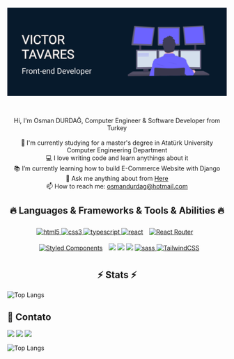![Victor Tavares](./topo.png)

<br>

<p align="center">
  Hi, I'm Osman DURDAĞ, Computer Engineer & Software Developer from Turkey
  <br>
  <br>
  🔬 I'm currently studying for a master's degree in Atatürk University Computer Engineering Department
  <br>
  💻 I love writing code and learn anythings about it
  <br>
  📚 I’m currently learning how to build E-Commerce Website with Django
  <br>
  💬 Ask me anything about from <a href="https://github.com/zumrudu-anka/zumrudu-anka/issues" title="Issues">Here</a>
  <br>
  📫 How to reach me: <a href="mailto: osmandurdag@hotmail.com">osmandurdag@hotmail.com</a>
</p>

<h2 align="center">🔥 Languages & Frameworks & Tools & Abilities 🔥</h2>

<p align="center">
    <a href="https://www.w3.org/html/" target="_blank"> <img src="https://img.shields.io/badge/HTML5-282C34?logo=html5&logoColor=E34F26" alt="html5" height="25"/>     </a>
    <a href="https://www.w3schools.com/css/" target="_blank"> <img src="https://img.shields.io/badge/CSS3-282C34?logo=css3&logoColor=1572B6" alt="css3"               height="25"/> </a>
    <a href="https://www.typescriptlang.org/" target="_blank"> <img src="https://img.shields.io/badge/TypeScript-282C34? logo=TypeScript&logoColor=F7DF1E"           alt="typescript" height="25"/> </a> 
    <a href="https://reactjs.org/" target="_blank"> <img src="https://img.shields.io/badge/React-282C34?logo=react&logoColor=61dafb" alt="react" height="25"/></a>
    <a href="https://nextjs.org/" target="_blank"><img style="margin: 10px" src="https://img.shields.io/badge/Next-282C34?logo=nextjs&logoColor=d6100d" alt="React     Router" height="25" /></a>
    <a href="https://styled-components.com/" target="_blank"><img style="margin: 10px" src="https://img.shields.io/static/v1?label=&message=styled-components&color=282C34&logo=styled-components&logoColor=DB7093" alt="Styled Components" height="25" /></a>
   <a href="https://testing-library.com/"><img src="https://img.shields.io/badge/Testing_Library-282C34?Testing_Library=for-the-badge&logo=testing-library&logoColor=ED3B3A"  height="25" /></a>
   <a href="https://jestjs.io/"><img src="https://img.shields.io/badge/Jest-282C34?logo=jest&logoColor=40f561"  height="25" /></a>
   <a href="https://git-scm.com/"><img src="https://img.shields.io/badge/git-282C34?logo=git&logoColor=F05032"  height="25" /></a>
   <a href="https://sass-lang.com" target="_blank"> <img src="https://img.shields.io/badge/Sass-282C34?logo=sass&logoColor=CC6699" alt="sass" height="25"/> </a>
   <a href="https://tailwindcss.com/" target="_blank"> <img src="https://img.shields.io/badge/TailwindCSS-282C34?logo=Tailwindcss&logoColor=CC6699"                  alt="TailwindCSS" height="25"/> </a>
</p>

<h2 align="center">⚡ Stats ⚡</h2>

![Top Langs](https://github-readme-stats.vercel.app/api/top-langs/?username=victortavaresdev&layout=compact&theme=tokyonight)


## 📩 Contato

<div>
    

  <a href="https://github.com/victortavaresdev"><img src="https://img.shields.io/badge/Github-282C34?Ubuntu=for-the-badge&logo=github&logoColor=ffffff"  height="25" /></a>
 <a href="mailto:victortavaresdev@gmail.com"><img src="https://img.shields.io/badge/Gmail-282C34?gmail=for-the-badge&logo=gmail&logoColor=D14836"  height="25" /></a>
 <a href="https://www.linkedin.com/in/victor-tavares-dev/"><img src="https://img.shields.io/badge/Linkedin-282C34?gmail=for-the-badge&logo=Linkedin&logoColor=0077B5"  height="25" /></a>
</div>

![Top Langs](https://github-readme-stats.vercel.app/api/top-langs/?username=victortavaresdev&layout=compact&theme=tokyonight)









 
